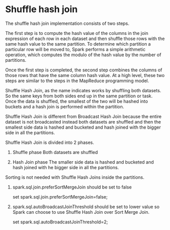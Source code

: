 # Shuffle hash join

The shuffle hash join implementation consists of two steps.

The first step is to compute the hash value of the columns in the join expression of each row in each dataset and then shuffle those rows
with the same hash value to the same partition.
To determine which partition a particular row will be moved to, Spark performs a simple arithmetic operation, which computes the modulo of
the hash value by the number of partitions.

Once the first step is completed, the second step combines the columns of those rows that have the same column hash value.
At a high level, these two steps are similar to the steps in the MapReduce programming model.

Shuffle Hash Join, as the name indicates works by shuffling both datasets. So the same keys from both sides end up in the same partition or task. Once the data is shuffled, the smallest of the two will be hashed into buckets and a hash join is performed within the partition.

Shuffle Hash Join is different from Broadcast Hash Join because the entire dataset is not broadcasted instead both datasets are shuffled and then the smallest side data is hashed and bucketed and hash joined with the bigger side in all the partitions.

Shuffle Hash Join is divided into 2 phases.

1. Shuffle phase
    Both datasets are shuffled

2. Hash Join phase
    The smaller side data is hashed and bucketed and hash joined with he bigger side in all
    the partitions.

Sorting is not needed with Shuffle Hash Joins inside the partitions.

1. spark.sql.join.preferSortMergeJoin should be set to false

    set spark.sql.join.preferSortMergeJoin=false;

2. spark.sql.autoBroadcastJoinThreshold should be set to lower value
    so Spark can choose to use Shuffle Hash Join over Sort Merge Join.

    set spark.sql.autoBroadcastJoinThreshold=2;
